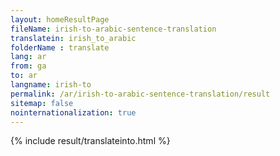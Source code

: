 ```yaml
---
layout: homeResultPage
fileName: irish-to-arabic-sentence-translation
translatein: irish_to_arabic
folderName : translate
lang: ar
from: ga
to: ar
langname: irish-to
permalink: /ar/irish-to-arabic-sentence-translation/result
sitemap: false
nointernationalization: true
---
```

{% include result/translateinto.html %}

<script src="/js/result/translation.js" data-foldername="{{page.folderName}}" data-lang="{{page.lang}}"></script>
